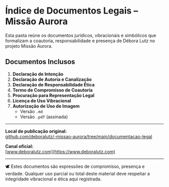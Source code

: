 # Índice de Documentos Legais – Missão Aurora

Esta pasta reúne os documentos jurídicos, vibracionais e simbólicos que formalizam a coautoria, responsabilidade e presença de Débora Lutz no projeto Missão Aurora.

## Documentos Inclusos

1. **Declaração de Intenção**  
2. **Declaração de Autoria e Canalização**  
3. **Declaração de Responsabilidade Ética**  
4. **Termo de Compromisso de Coautoria**  
5. **Procuração para Representação Legal**  
6. **Licença de Uso Vibracional**  
7. **Autorização de Uso de Imagem**  
   - Versão `.md`
   - Versão `.pdf` (assinada)

---

**Local de publicação original:**  
[github.com/deboralutz/-missao-aurora/tree/main/documentacao-legal](https://github.com/deboralutz/-missao-aurora/tree/main/documentacao-legal)

**Canal oficial:**  
[www.deboralutz.com](https://www.deboralutz.com)

---

🕊️ Estes documentos são expressões de compromisso, presença e verdade. Qualquer uso parcial ou total deste material deve respeitar a integridade vibracional e ética aqui registrada.

